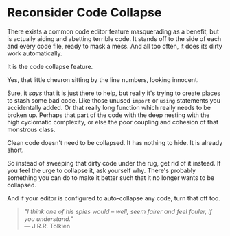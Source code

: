 # Reconsider Code Collapse

There exists a common code editor feature masquerading as a benefit, but is actually aiding and abetting terrible code.
It stands off to the side of each and every code file, ready to mask a mess.
And all too often, it does its dirty work automatically.

It is the code collapse feature.

Yes, that little chevron sitting by the line numbers, looking innocent.

Sure, it _says_ that it is just there to help, but really it's trying to create places to stash some bad code.
Like those unused `import` or `using` statements you accidentally added.
Or that really long function which really needs to be broken up.
Perhaps that part of the code with the deep nesting with the high cyclomatic complexity,
or else the poor coupling and cohesion of that monstrous class.

Clean code doesn't need to be collapsed.
It has nothing to hide.
It is already short.

So instead of sweeping that dirty code under the rug, get rid of it instead.
If you feel the urge to collapse it, ask yourself why.
There's probably something you can do to make it better such that it no longer wants to be collapsed.

And if your editor is configured to auto-collapse any code, turn that off too.

> _"I think one of his spies would &ndash; well, seem fairer and feel fouler, if you understand."_
> <br/>&mdash; J.R.R. Tolkien
